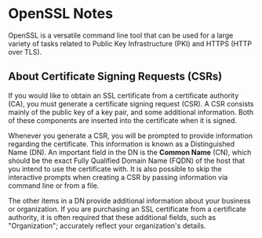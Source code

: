 # OpenSSL Notes

OpenSSL is a versatile command line tool that can be used for a large
variety of tasks related to Public Key Infrastructure (PKI) and HTTPS
(HTTP over TLS).

## About Certificate Signing Requests (CSRs)

If you would like to obtain an SSL certificate from a certificate
authority (CA), you must generate a certificate signing request
(CSR). A CSR consists mainly of the public key of a key pair, and
some additional information. Both of these components are inserted
into the certificate when it is signed.

Whenever you generate a CSR, you will be prompted to provide
information regarding the certificate. This information is known as a
Distinguished Name (DN). An important field in the DN is the
**Common Name** (CN), which should be the exact Fully Qualified 
Domain Name (FQDN) of the host that you intend to use the certificate
with. It is also possible to skip the interactive prompts when 
creating a CSR by passing information via command line or from a 
file.

The other items in a DN provide additional information about your
business or organization. If you are purchasing an SSL certificate
from a certificate authority, it is often required that these 
additional fields, such as "Organization"; accurately reflect your
organization's details.

